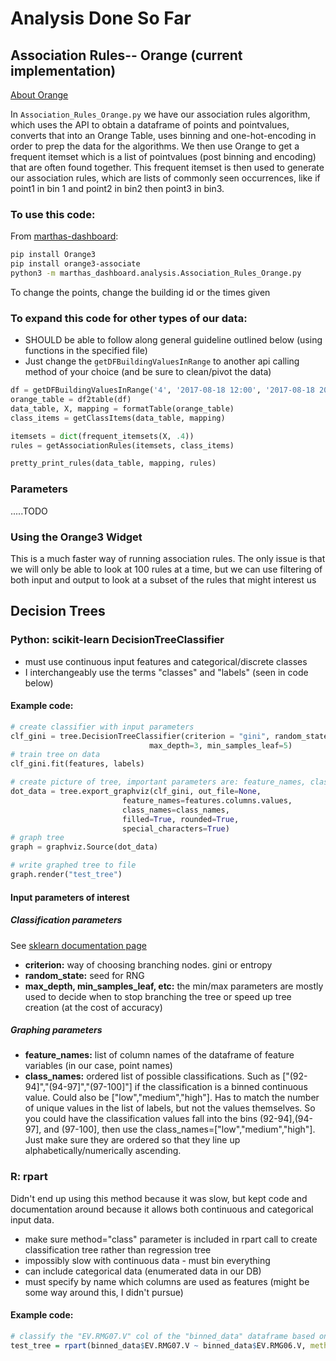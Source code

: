 # Analysis Done So Far

## Association Rules-- Orange (current implementation)

[About Orange](https://github.com/biolab/orange3-associate/blob/master/orangecontrib/associate/fpgrowth.py)

In ```Association_Rules_Orange.py``` we have our association rules algorithm, which uses the API to obtain a dataframe of points and pointvalues, converts that into an Orange Table, uses binning and one-hot-encoding in order to prep the data for the algorithms.  We then use Orange to get a frequent itemset which is a list of pointvalues (post binning and encoding) that are often found together.  This frequent itemset is then used to generate our association rules, which are lists of commonly seen occurrences, like if point1 in bin 1 and point2 in bin2 then point3 in bin3.  

### To use this code:

From [marthas-dashboard](https://github.com/carleton-cs-energy-analytics/marthas-dashboard.git):

```bash
pip install Orange3
pip install orange3-associate
python3 -m marthas_dashboard.analysis.Association_Rules_Orange.py
```

To change the points, change the building id or the times given

### To expand this code for other types of our data:

* SHOULD be able to follow along general guideline outlined below (using functions in the specified file)
* Just change the ```getDFBuildingValuesInRange``` to another api calling method of your choice (and be sure to clean/pivot the data)

```python
df = getDFBuildingValuesInRange('4', '2017-08-18 12:00', '2017-08-18 20:00')
orange_table = df2table(df)
data_table, X, mapping = formatTable(orange_table)
class_items = getClassItems(data_table, mapping)

itemsets = dict(frequent_itemsets(X, .4))
rules = getAssociationRules(itemsets, class_items)

pretty_print_rules(data_table, mapping, rules)
```

### Parameters
.....TODO

### Using the Orange3 Widget
This is a much faster way of running association rules.  The only issue is that we will only be able to look at 100 rules at a time, but we can use filtering of both input and output to look at a subset of the rules that might interest us

## Decision Trees

### Python: scikit-learn DecisionTreeClassifier
* must use continuous input features and categorical/discrete classes
* I interchangeably use the terms "classes" and "labels" (seen in code below)

#### Example code:
```python
# create classifier with input parameters
clf_gini = tree.DecisionTreeClassifier(criterion = "gini", random_state = 100,
                               max_depth=3, min_samples_leaf=5)
# train tree on data
clf_gini.fit(features, labels)

# create picture of tree, important parameters are: feature_names, class_names
dot_data = tree.export_graphviz(clf_gini, out_file=None,
                         feature_names=features.columns.values,
                         class_names=class_names,
                         filled=True, rounded=True,
                         special_characters=True)
# graph tree
graph = graphviz.Source(dot_data)

# write graphed tree to file
graph.render("test_tree")
```

#### Input parameters of interest

##### Classification parameters
See [sklearn documentation page](http://scikit-learn.org/stable/modules/generated/sklearn.tree.DecisionTreeClassifier.html#sklearn.tree.DecisionTreeClassifier)
* **criterion:** way of choosing branching nodes. gini or entropy
* **random_state:** seed for RNG
* **max_depth, min_samples_leaf, etc:** the min/max parameters are mostly used to decide when to stop branching the tree or speed up tree creation (at the cost of accuracy)

##### Graphing parameters
* **feature_names:** list of column names of the dataframe of feature variables (in our case, point names)
* **class_names:** ordered list of possible classifications. Such as ["(92-94]","(94-97]","(97-100]"] if the classification is a binned continuous value. Could also be ["low","medium","high"]. Has to match the number of unique values in the list of labels, but not the values themselves. So you could have the classification values fall into the bins (92-94],(94-97], and (97-100], then use the class_names=["low","medium","high"]. Just make sure they are ordered so that they line up alphabetically/numerically ascending.

### R: rpart

Didn't end up using this method because it was slow, but kept code and documentation around because it allows both continuous and categorical input data.

* make sure method="class" parameter is included in rpart call to create classification tree rather than regression tree
* impossibly slow with continuous data - must bin everything
* can include categorical data (enumerated data in our DB)
* must specify by name which columns are used as features (might be some way around this, I didn't pursue)

#### Example code:

```r
# classify the "EV.RMG07.V" col of the "binned_data" dataframe based on the values of the "EV.RMG06.V" col
test_tree = rpart(binned_data$EV.RMG07.V ~ binned_data$EV.RMG06.V, method = "class", data=binned_data)
```
